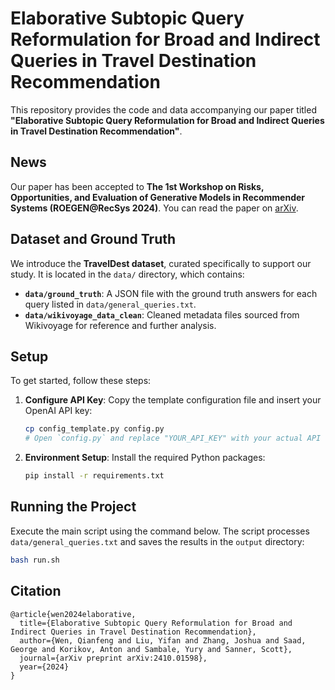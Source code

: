 # Elaborative Subtopic Query Reformulation for Broad and Indirect Queries in Travel Destination Recommendation

This repository provides the code and data accompanying our paper titled **"Elaborative Subtopic Query Reformulation for Broad and Indirect Queries in Travel Destination Recommendation"**.

## News
Our paper has been accepted to **The 1st Workshop on Risks, Opportunities, and Evaluation of Generative Models in Recommender Systems (ROEGEN@RecSys 2024)**. You can read the paper on [arXiv](https://arxiv.org/abs/2410.01598).

## Dataset and Ground Truth
We introduce the **TravelDest dataset**, curated specifically to support our study. It is located in the `data/` directory, which contains:
- **`data/ground_truth`**: A JSON file with the ground truth answers for each query listed in `data/general_queries.txt`.
- **`data/wikivoyage_data_clean`**: Cleaned metadata files sourced from Wikivoyage for reference and further analysis.

## Setup
To get started, follow these steps:
1. **Configure API Key**: Copy the template configuration file and insert your OpenAI API key:
    ```bash
    cp config_template.py config.py
    # Open `config.py` and replace "YOUR_API_KEY" with your actual API key.
    ```
2. **Environment Setup**: Install the required Python packages:
    ```bash
    pip install -r requirements.txt
    ```

## Running the Project
Execute the main script using the command below. The script processes `data/general_queries.txt` and saves the results in the `output` directory:
```bash
bash run.sh
```

## Citation
```
@article{wen2024elaborative,
  title={Elaborative Subtopic Query Reformulation for Broad and Indirect Queries in Travel Destination Recommendation},
  author={Wen, Qianfeng and Liu, Yifan and Zhang, Joshua and Saad, George and Korikov, Anton and Sambale, Yury and Sanner, Scott},
  journal={arXiv preprint arXiv:2410.01598},
  year={2024}
}
```
